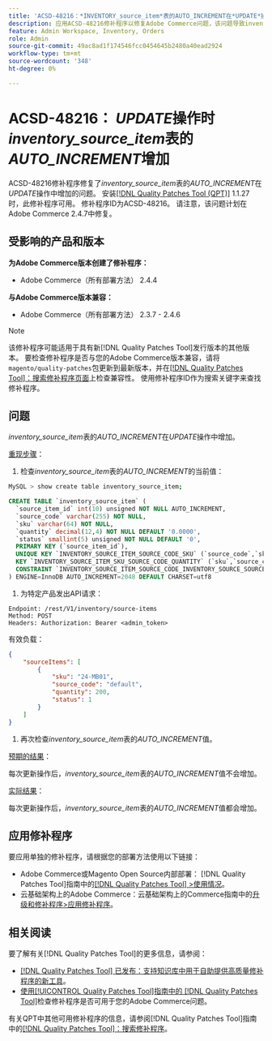```yaml
---
title: 'ACSD-48216：*INVENTORY_source_item*表的AUTO_INCREMENT在*UPDATE*操作时增加'
description: 应用ACSD-48216修补程序以修复Adobe Commerce问题，该问题导致inventory_source_item*表的*AUTO_INCREMENT在*UPDATE*操作时增加。
feature: Admin Workspace, Inventory, Orders
role: Admin
source-git-commit: 49ac8ad1f174546fcc0454645b2480a40ead2924
workflow-type: tm+mt
source-wordcount: '348'
ht-degree: 0%

---
```


# ACSD-48216： *UPDATE*&#x200B;操作时&#x200B;*inventory_source_item*&#x200B;表的&#x200B;*AUTO_INCREMENT*&#x200B;增加

ACSD-48216修补程序修复了&#x200B;*inventory_source_item*&#x200B;表的&#x200B;*AUTO_INCREMENT*&#x200B;在&#x200B;*UPDATE*&#x200B;操作中增加的问题。 安装[[!DNL Quality Patches Tool (QPT)]](https://experienceleague.adobe.com/en/docs/commerce-knowledge-base/kb/announcements/commerce-announcements/magento-quality-patches-released-new-tool-to-self-serve-quality-patches) 1.1.27时，此修补程序可用。 修补程序ID为ACSD-48216。 请注意，该问题计划在Adobe Commerce 2.4.7中修复。

## 受影响的产品和版本

**为Adobe Commerce版本创建了修补程序：**

* Adobe Commerce（所有部署方法） 2.4.4

**与Adobe Commerce版本兼容：**

* Adobe Commerce（所有部署方法） 2.3.7 - 2.4.6

>[!NOTE]
>
>该修补程序可能适用于具有新[!DNL Quality Patches Tool]发行版本的其他版本。 要检查修补程序是否与您的Adobe Commerce版本兼容，请将`magento/quality-patches`包更新到最新版本，并在[[!DNL Quality Patches Tool]：搜索修补程序页面](https://experienceleague.adobe.com/tools/commerce-quality-patches/index.html)上检查兼容性。 使用修补程序ID作为搜索关键字来查找修补程序。

## 问题

*inventory_source_item*&#x200B;表的&#x200B;*AUTO_INCREMENT*&#x200B;在&#x200B;*UPDATE*&#x200B;操作中增加。

<u>重现步骤</u>：

1. 检查&#x200B;*inventory_source_item*&#x200B;表的&#x200B;*AUTO_INCREMENT*&#x200B;的当前值：

```bash
MySQL > show create table inventory_source_item;
```

```SQL
CREATE TABLE `inventory_source_item` (
  `source_item_id` int(10) unsigned NOT NULL AUTO_INCREMENT,
  `source_code` varchar(255) NOT NULL,
  `sku` varchar(64) NOT NULL,
  `quantity` decimal(12,4) NOT NULL DEFAULT '0.0000',
  `status` smallint(5) unsigned NOT NULL DEFAULT '0',
  PRIMARY KEY (`source_item_id`),
  UNIQUE KEY `INVENTORY_SOURCE_ITEM_SOURCE_CODE_SKU` (`source_code`,`sku`),
  KEY `INVENTORY_SOURCE_ITEM_SKU_SOURCE_CODE_QUANTITY` (`sku`,`source_code`,`quantity`),
  CONSTRAINT `INVENTORY_SOURCE_ITEM_SOURCE_CODE_INVENTORY_SOURCE_SOURCE_CODE` FOREIGN KEY (`source_code`) REFERENCES `inventory_source` (`source_code`) ON DELETE CASCADE
) ENGINE=InnoDB AUTO_INCREMENT=2048 DEFAULT CHARSET=utf8
```

1. 为特定产品发出API请求：

`Endpoint: /rest/V1/inventory/source-items`\
`Method: POST`\
`Headers: Authorization: Bearer <admin_token>`

有效负载：

```JSON
{
    "sourceItems": [
        {
            "sku": "24-MB01",
            "source_code": "default",
            "quantity": 200,
            "status": 1
        }
    ]
}
```

1. 再次检查&#x200B;*inventory_source_item*&#x200B;表的&#x200B;*AUTO_INCREMENT*&#x200B;值。

<u>预期的结果</u>：

每次更新操作后，*inventory_source_item*&#x200B;表的&#x200B;*AUTO_INCREMENT*&#x200B;值不会增加。

<u>实际结果</u>：

每次更新操作后，*inventory_source_item*&#x200B;表的&#x200B;*AUTO_INCREMENT*&#x200B;值都会增加。

## 应用修补程序

要应用单独的修补程序，请根据您的部署方法使用以下链接：

* Adobe Commerce或Magento Open Source内部部署： [!DNL Quality Patches Tool]指南中的[[!DNL Quality Patches Tool] >使用情况](https://experienceleague.adobe.com/docs/commerce-operations/tools/quality-patches-tool/usage.html)。
* 云基础架构上的Adobe Commerce：云基础架构上的Commerce指南中的[升级和修补程序>应用修补程序](https://experienceleague.adobe.com/docs/commerce-cloud-service/user-guide/develop/upgrade/apply-patches.html)。

## 相关阅读

要了解有关[!DNL Quality Patches Tool]的更多信息，请参阅：

* [[!DNL Quality Patches Tool] 已发布：支持知识库中用于自助提供高质量修补程序的新工具](https://experienceleague.adobe.com/en/docs/commerce-knowledge-base/kb/announcements/commerce-announcements/magento-quality-patches-released-new-tool-to-self-serve-quality-patches)。
* [使用[!UICONTROL Quality Patches Tool]指南中的 [!DNL Quality Patches Tool]](/help/tools/quality-patches-tool/patches-available-in-qpt/check-patch-for-magento-issue-with-magento-quality-patches.md)检查修补程序是否可用于您的Adobe Commerce问题。


有关QPT中其他可用修补程序的信息，请参阅[!DNL Quality Patches Tool]指南中的[[!DNL Quality Patches Tool]：搜索修补程序](https://experienceleague.adobe.com/tools/commerce-quality-patches/index.html)。
